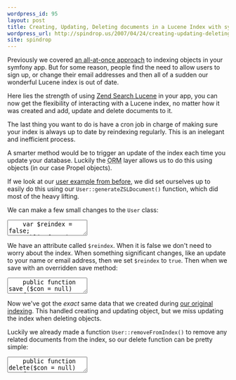 ```yaml
---
wordpress_id: 95
layout: post
title: Creating, Updating, Deleting documents in a Lucene Index with symfony
wordpress_url: http://spindrop.us/2007/04/24/creating-updating-deleting-documents-in-a-lucene-index-with-symfony/
site: spindrop
---
```

[s2]: http://spindrop.us/2007/04/23/the-lucene-search-index-and-symfony/

Previously we covered [an all-at-once approach][s2] to indexing objects in your symfony app.  But for some reason, people find the need to allow users to sign up, or change their email addresses and then all of a sudden our wonderful Lucene index is out of date.  

Here lies the strength of using [Zend Search Lucene][zsl] in your app, you can now get the flexibility of interacting with a Lucene index, no matter how it was created and add, update and delete documents to it.

[zsl]: http://framework.zend.com/manual/en/zend.search.html






<!--more-->






[s1]: http://spindrop.us/2006/08/25/using-zend-search-lucene-in-a-symfony-app/
[s2]: http://spindrop.us/2007/04/23/the-lucene-search-index-and-symfony/
[wf]: http://workface.com/
[sf]: http://symfony-project.com/
[p]: http://archivemati.ca/2007/03/08/zend-search-lucene-symfony-and-the-ica-atom-application/
[zsl]: http://framework.zend.com/manual/en/zend.search.html
[symfony]: http://symfony-project.com/
[szp]: http://www.symfony-project.com/trac/browser/plugins/sfZendPlugin
[zf]: http://framework.zend.com/
[p]: http://archivemati.ca/2007/03/08/zend-search-lucene-symfony-and-the-ica-atom-application/
[zfb]: http://www.symfony-project.com/book/trunk/17-Extending-Symfony#Bridges%20to%20Other%20Framework%20Components

The last thing you want to do is have a cron job in charge of making sure your index is always up to date by reindexing regularly.  This is an inelegant and inefficient process.

A smarter method would be to trigger an update of the index each time you update your database.  Luckily the <acronym title="Object Relational Mapping">ORM</acronym> layer allows us to do this using objects (in our case Propel objects).

If we look at our [user example from before][s2], we did set ourselves up to easily do this using our `User::generateZSLDocument()` function, which did most of the heavy lifting.

We can make a few small changes to the `User` class:

<div><textarea name="code" class="php">
	var $reindex = false;
	public function setUsername ( $v )
	{
		parent::setUsername($v);
		$this->reindex = true;
	}
	public function setFirstname ( $v )
	{
		parent::setFirstname($v);
		$this->reindex = true;
	}
	public function setLastname ( $v )
	{
		parent::setLastname($v);
		$this->reindex = true;
	}
	public function setEmail ( $v )
	{
		parent::setEmail($v);
		$this->reindex = true;
	}
</textarea></div>

We have an attribute called `$reindex`.  When it is false we don't need to worry about the index.  When something significant changes, like an update to your name or email address, then we set `$reindex` to `true`.  Then when we save with an overridden save method:

<div><textarea name="code" class="php">
	public function save ($con = null)
	{
		parent::save($con);
      
		if ($this->reindex) 
		{
			$index = $this->removeFromIndex();
			$doc   = $this->generateZSLDocument();
			$index->addDocument($doc);
		}
  	}

	public function removeFromIndex() 
	{
		$index = Zend_Search_Lucene::open(sfConfig::get('app_search_user_index'));  

		// remove old documents
		$term  = new Zend_Search_Lucene_Index_Term($this->getId(), 'userid');
		$query = new Zend_Search_Lucene_Search_Query_Term($term);
		$hits  = array();
		$hits  = $index->find($query);

		foreach ($hits AS $hit) 
		{  
			$index->delete($hit->id);  
		}

		return $index;		
	}
</textarea></div>

Now we've got the *exact* same data that we created during [our original indexing][s2].  This handled creating and updating object, but we miss updating the index when deleting objects.  

Luckily we already made a function `User::removeFromIndex()` to remove any related documents from the index, so our delete function can be pretty simple:

<div><textarea name="code" class="php">
	public function delete($con = null)
	{
		parent::delete($con);
		$this->removeFromIndex();
	}
</textarea></div>
